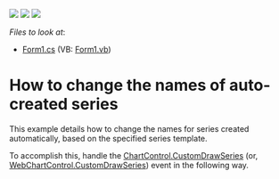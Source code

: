 <!-- default badges list -->
![](https://img.shields.io/endpoint?url=https://codecentral.devexpress.com/api/v1/VersionRange/128572824/12.1.5%2B)
[![](https://img.shields.io/badge/Open_in_DevExpress_Support_Center-FF7200?style=flat-square&logo=DevExpress&logoColor=white)](https://supportcenter.devexpress.com/ticket/details/E2022)
[![](https://img.shields.io/badge/📖_How_to_use_DevExpress_Examples-e9f6fc?style=flat-square)](https://docs.devexpress.com/GeneralInformation/403183)
<!-- default badges end -->
<!-- default file list -->
*Files to look at*:

* [Form1.cs](./CS/Form1.cs) (VB: [Form1.vb](./VB/Form1.vb))
<!-- default file list end -->
# How to change the names of auto-created series


<p>This example details how to change the names for series created automatically, based on the specified series template.</p><p>To accomplish this, handle the <a href="http://documentation.devexpress.com/#XtraCharts/DevExpressXtraChartsChartControl_CustomDrawSeriestopic">ChartControl.CustomDrawSeries</a> (or, <a href="http://documentation.devexpress.com/#XtraCharts/DevExpressXtraChartsWebWebChartControl_CustomDrawSeriestopic">WebChartControl.CustomDrawSeries</a>) event in the following way.</p>

<br/>


